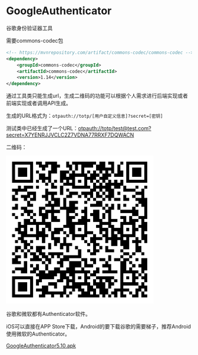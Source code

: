 # GoogleAuthenticator
谷歌身份验证器工具

需要commons-codec包
```xml
<!-- https://mvnrepository.com/artifact/commons-codec/commons-codec -->
<dependency>
    <groupId>commons-codec</groupId>
    <artifactId>commons-codec</artifactId>
    <version>1.14</version>
</dependency>
```

通过工具类只能生成url，生成二维码的功能可以根据个人需求进行后端实现或者前端实现或者调用API生成。

生成的URL格式为：`otpauth://totp/[用户自定义信息]?secret=[密钥]`

测试类中已经生成了一个URL：[otpauth://totp/test@test.com?secret=X7YENRJJVCLC2Z7VDNA77RRXF7DQWACN](otpauth://totp/test@test.com?secret=X7YENRJJVCLC2Z7VDNA77RRXF7DQWACN)

二维码：

![](https://raw.githubusercontent.com/lovexy-fun/GoogleAuthenticator/master/img/qrcode.png)

谷歌和微软都有Authenticator软件。

iOS可以直接在APP Store下载，Android的要下载谷歌的需要梯子，推荐Android使用微软的Authenticator。

[GoogleAuthenticator5.10.apk](https://raw.githubusercontent.com/lovexy-fun/GoogleAuthenticator/master/apk/GoogleAuthenticator5.10.apk)